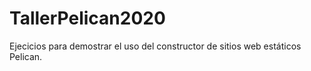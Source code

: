 # TallerPelican2020
Ejecicios para demostrar el uso del constructor de sitios web estáticos Pelican.
